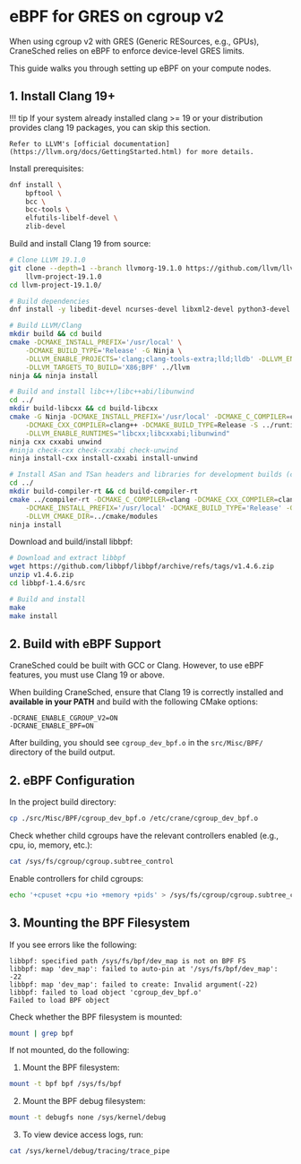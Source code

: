 # eBPF for GRES on cgroup v2

When using cgroup v2 with GRES (Generic RESources, e.g., GPUs), CraneSched relies on eBPF to enforce device-level GRES limits. 

This guide walks you through setting up eBPF on your compute nodes.

## 1. Install Clang 19+

!!! tip
    If your system already installed clang >= 19 or your distribution provides clang 19 packages, you can skip this section.

    Refer to LLVM's [official documentation](https://llvm.org/docs/GettingStarted.html) for more details.

Install prerequisites:
```bash
dnf install \
    bpftool \
    bcc \
    bcc-tools \
    elfutils-libelf-devel \
    zlib-devel
```

Build and install Clang 19 from source:
```bash
# Clone LLVM 19.1.0
git clone --depth=1 --branch llvmorg-19.1.0 https://github.com/llvm/llvm-project.git \
    llvm-project-19.1.0
cd llvm-project-19.1.0/

# Build dependencies
dnf install -y libedit-devel ncurses-devel libxml2-devel python3-devel swig

# Build LLVM/Clang
mkdir build && cd build
cmake -DCMAKE_INSTALL_PREFIX='/usr/local' \
    -DCMAKE_BUILD_TYPE='Release' -G Ninja \
    -DLLVM_ENABLE_PROJECTS='clang;clang-tools-extra;lld;lldb' -DLLVM_ENABLE_RUNTIMES=all \
    -DLLVM_TARGETS_TO_BUILD='X86;BPF' ../llvm
ninja && ninja install

# Build and install libc++/libc++abi/libunwind
cd ../
mkdir build-libcxx && cd build-libcxx
cmake -G Ninja -DCMAKE_INSTALL_PREFIX='/usr/local' -DCMAKE_C_COMPILER=clang \
    -DCMAKE_CXX_COMPILER=clang++ -DCMAKE_BUILD_TYPE=Release -S ../runtimes \
    -DLLVM_ENABLE_RUNTIMES="libcxx;libcxxabi;libunwind"
ninja cxx cxxabi unwind
#ninja check-cxx check-cxxabi check-unwind
ninja install-cxx install-cxxabi install-unwind

# Install ASan and TSan headers and libraries for development builds (compiler-rt)
cd ../
mkdir build-compiler-rt && cd build-compiler-rt
cmake ../compiler-rt -DCMAKE_C_COMPILER=clang -DCMAKE_CXX_COMPILER=clang++ \
    -DCMAKE_INSTALL_PREFIX='/usr/local' -DCMAKE_BUILD_TYPE='Release' -G Ninja \
    -DLLVM_CMAKE_DIR=../cmake/modules
ninja install
```

Download and build/install libbpf:
```bash
# Download and extract libbpf
wget https://github.com/libbpf/libbpf/archive/refs/tags/v1.4.6.zip
unzip v1.4.6.zip
cd libbpf-1.4.6/src

# Build and install
make
make install
```

## 2. Build with eBPF Support

CraneSched could be built with GCC or Clang. However, to use eBPF features, you must use Clang 19 or above. 

When building CraneSched, ensure that Clang 19 is correctly installed and **available in your PATH** and build with the following CMake options:

```
-DCRANE_ENABLE_CGROUP_V2=ON
-DCRANE_ENABLE_BPF=ON
```

After building, you should see `cgroup_dev_bpf.o` in the `src/Misc/BPF/` directory of the build output.

## 2. eBPF Configuration

In the project build directory:
```bash
cp ./src/Misc/BPF/cgroup_dev_bpf.o /etc/crane/cgroup_dev_bpf.o
```

Check whether child cgroups have the relevant controllers enabled (e.g., cpu, io, memory, etc.):
```bash
cat /sys/fs/cgroup/cgroup.subtree_control
```

Enable controllers for child cgroups:
```bash
echo '+cpuset +cpu +io +memory +pids' > /sys/fs/cgroup/cgroup.subtree_control
```

## 3. Mounting the BPF Filesystem

If you see errors like the following:

```text
libbpf: specified path /sys/fs/bpf/dev_map is not on BPF FS
libbpf: map 'dev_map': failed to auto-pin at '/sys/fs/bpf/dev_map': -22
libbpf: map 'dev_map': failed to create: Invalid argument(-22)
libbpf: failed to load object 'cgroup_dev_bpf.o'
Failed to load BPF object
```

Check whether the BPF filesystem is mounted:

```bash
mount | grep bpf
```

If not mounted, do the following:

1. Mount the BPF filesystem:
```bash
mount -t bpf bpf /sys/fs/bpf
```

2. Mount the BPF debug filesystem:
```bash
mount -t debugfs none /sys/kernel/debug
```

3. To view device access logs, run:
```bash
cat /sys/kernel/debug/tracing/trace_pipe
```